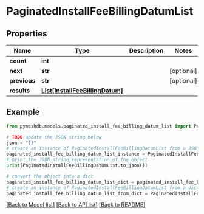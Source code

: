 # PaginatedInstallFeeBillingDatumList


## Properties

Name | Type | Description | Notes
------------ | ------------- | ------------- | -------------
**count** | **int** |  | 
**next** | **str** |  | [optional] 
**previous** | **str** |  | [optional] 
**results** | [**List[InstallFeeBillingDatum]**](InstallFeeBillingDatum.md) |  | 

## Example

```python
from pymeshdb.models.paginated_install_fee_billing_datum_list import PaginatedInstallFeeBillingDatumList

# TODO update the JSON string below
json = "{}"
# create an instance of PaginatedInstallFeeBillingDatumList from a JSON string
paginated_install_fee_billing_datum_list_instance = PaginatedInstallFeeBillingDatumList.from_json(json)
# print the JSON string representation of the object
print(PaginatedInstallFeeBillingDatumList.to_json())

# convert the object into a dict
paginated_install_fee_billing_datum_list_dict = paginated_install_fee_billing_datum_list_instance.to_dict()
# create an instance of PaginatedInstallFeeBillingDatumList from a dict
paginated_install_fee_billing_datum_list_from_dict = PaginatedInstallFeeBillingDatumList.from_dict(paginated_install_fee_billing_datum_list_dict)
```
[[Back to Model list]](../README.md#documentation-for-models) [[Back to API list]](../README.md#documentation-for-api-endpoints) [[Back to README]](../README.md)



